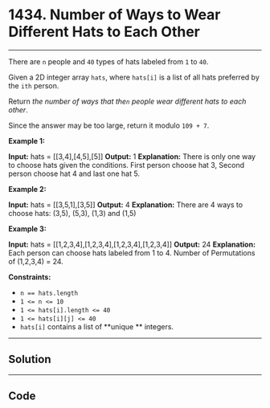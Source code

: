 # 1434. Number of Ways to Wear Different Hats to Each Other

---

There are `n` people and `40` types of hats labeled from `1` to `40`.

Given a 2D integer array `hats`, where `hats[i]` is a list of all hats preferred by the `ith` person.

Return _the number of ways that the`n` people wear different hats to each other_.

Since the answer may be too large, return it modulo `109 + 7`.

 

**Example 1:**


**Input:** hats = [[3,4],[4,5],[5]]
**Output:** 1
**Explanation:** There is only one way to choose hats given the conditions. 
First person choose hat 3, Second person choose hat 4 and last one hat 5.


**Example 2:**


**Input:** hats = [[3,5,1],[3,5]]
**Output:** 4
**Explanation:** There are 4 ways to choose hats:
(3,5), (5,3), (1,3) and (1,5)


**Example 3:**


**Input:** hats = [[1,2,3,4],[1,2,3,4],[1,2,3,4],[1,2,3,4]]
**Output:** 24
**Explanation:** Each person can choose hats labeled from 1 to 4.
Number of Permutations of (1,2,3,4) = 24.


 

**Constraints:**

  * `n == hats.length`
  * `1 <= n <= 10`
  * `1 <= hats[i].length <= 40`
  * `1 <= hats[i][j] <= 40`
  * `hats[i]` contains a list of **unique ** integers.

---

## Solution



---

## Code
```python


```